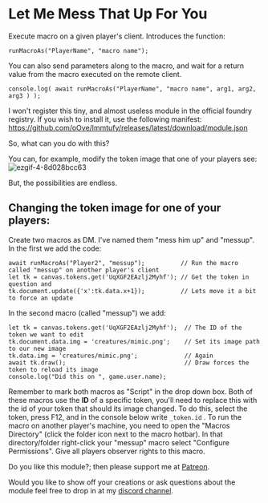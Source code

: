 # Let Me Mess That Up For You
Execute macro on a given player's client.
Introduces the function:
```JS
runMacroAs("PlayerName", "macro name");
```
You can also send parameters along to the macro, and wait for a return value from the macro executed on the remote client.
```JS
console.log( await runMacroAs("PlayerName", "macro name", arg1, arg2, arg3 ) );
```

I won't register this tiny, and almost useless module in the official foundry registry. If you wish to install it, use the following manifest: 
https://github.com/oOve/lmmtufy/releases/latest/download/module.json

So, what can you do with this?

You can, for example, modify the token image that one of your players see:
![ezgif-4-8d028bcc63](https://user-images.githubusercontent.com/8543541/166147806-98304729-8473-4d36-a1ef-316b7ac11075.gif)

But, the possibilities are endless.

## Changing the token image for one of your players:
Create two macros as DM. I've named them "mess him up" and "messup".
In the first we add the code:
```JS
await runMacroAs("Player2", "messup");          // Run the macro called "messup" on another player's client
let tk = canvas.tokens.get('UqXGF2EAzlj2Myhf'); // Get the token in question and 
tk.document.update({'x':tk.data.x+1});          // Lets move it a bit to force an update
```
In the second macro (called "messup") we add:
```JS
let tk = canvas.tokens.get('UqXGF2EAzlj2Myhf');  // The ID of the token we want to edit
tk.document.data.img = 'creatures/mimic.png';    // Set its image path to our new image
tk.data.img = 'creatures/mimic.png';             // Again
await tk.draw();                                 // Draw forces the token to reload its image
console.log("Did this on ", game.user.name);
``` 
Remember to mark both macros as "Script" in the drop down box. Both of these macros use the **ID** of a specific token, you'll need to replace this with the id of your token that should its image changed. To do this, select the token, press F12, and in the console below write ```_token.id``` . 
To run the macro on another player's machine, you need to open the "Macros Directory" (click the folder icon next to the macro hotbar).
In that directory/folder right-click your "messup" macro select "Configure Permissions". Give all players observer rights to this macro.


Do you like this module?; then please support me at [Patreon](https://www.patreon.com/drO_o).

Would you like to show off your creations or ask questions about the module feel free to drop in at my [discord channel](https://discord.gg/5CCAhsKFDp). 
